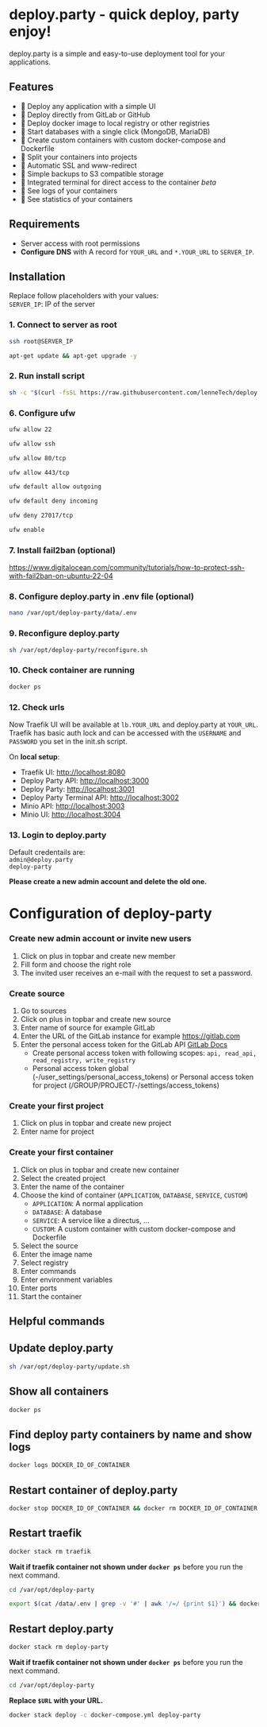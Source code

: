 # deploy.party - quick deploy, party enjoy!
deploy.party is a simple and easy-to-use deployment tool for your applications.

## Features
- 🎉 Deploy any application with a simple UI
- 🎉 Deploy directly from GitLab or GitHub
- 🎉 Deploy docker image to local registry or other registries
- 🎉 Start databases with a single click (MongoDB, MariaDB)
- 🎉 Create custom containers with custom docker-compose and Dockerfile
- 🎉 Split your containers into projects
- 🎉 Automatic SSL and www-redirect
- 🎉 Simple backups to S3 compatible storage
- 🎉 Integrated terminal for direct access to the container _beta_
- 🎉 See logs of your containers
- 🎉 See statistics of your containers

## Requirements
- Server access with root permissions
- **Configure DNS** with A record for `YOUR_URL` and `*.YOUR_URL` to `SERVER_IP`.

## Installation
Replace follow placeholders with your values:  
`SERVER_IP`: IP of the server  

### 1. Connect to server as root
```bash
ssh root@SERVER_IP
```
```bash
apt-get update && apt-get upgrade -y
```

### 2. Run install script
```bash
sh -c "$(curl -fsSL https://raw.githubusercontent.com/lenneTech/deploy.party/main/install.sh)"
```

### 6. Configure ufw
```bash
ufw allow 22
```  
```bash
ufw allow ssh
```  
```bash
ufw allow 80/tcp
```  
```bash
ufw allow 443/tcp
```  
```bash
ufw default allow outgoing
```  
```bash
ufw default deny incoming
```  
```bash
ufw deny 27017/tcp
```  
```bash
ufw enable
```

### 7. Install fail2ban (optional)
https://www.digitalocean.com/community/tutorials/how-to-protect-ssh-with-fail2ban-on-ubuntu-22-04

### 8. Configure deploy.party in .env file (optional)
```bash
nano /var/opt/deploy-party/data/.env
```

### 9. Reconfigure deploy.party
```bash
sh /var/opt/deploy-party/reconfigure.sh
```

### 10. Check container are running
```bash
docker ps
```

### 12. Check urls
Now Traefik UI will be available at `lb.YOUR_URL` and deploy.party at `YOUR_URL`.
Traefik has basic auth lock and can be accessed with the `USERNAME` and `PASSWORD` you set in the init.sh script.

On **local setup**:
- Traefik UI: [http://localhost:8080](http://localhost:8080)
- Deploy Party API: [http://localhost:3000](http://localhost:3000)
- Deploy Party: [http://localhost:3001](http://localhost:3001)
- Deploy Party Terminal API: [http://localhost:3002](http://localhost:3002)
- Minio API: [http://localhost:3003](http://localhost:3003)
- Minio UI: [http://localhost:3004](http://localhost:3004)

### 13. Login to deploy.party  
Default credentails are:  
`admin@deploy.party`  
`deploy-party`  

**Please create a new admin account and delete the old one.**

# Configuration of deploy-party

### Create new admin account or invite new users
1. Click on plus in topbar and create new member
2. Fill form and choose the right role
3. The invited user receives an e-mail with the request to set a password.

### Create source
1. Go to sources
2. Click on plus in topbar and create new source
3. Enter name of source for example GitLab
4. Enter the URL of the GitLab instance for example https://gitlab.com
5. Enter the personal access token for the GitLab API [GitLab Docs](https://docs.gitlab.com/ee/user/profile/personal_access_tokens.html)
    - Create personal access token with following scopes: `api, read_api, read_registry, write_registry`
    - Personal access token global (-/user_settings/personal_access_tokens) or Personal access token for project (/GROUP/PROJECT/-/settings/access_tokens)

### Create your first project
1. Click on plus in topbar and create new project
2. Enter name for project

### Create your first container
1. Click on plus in topbar and create new container
2. Select the created project
3. Enter the name of the container
4. Choose the kind of container (`APPLICATION`, `DATABASE`, `SERVICE`, `CUSTOM`)
    - `APPLICATION`: A normal application
    - `DATABASE`: A database
    - `SERVICE`: A service like a directus, ...
    - `CUSTOM`: A custom container with custom docker-compose and Dockerfile
5. Select the source
6. Enter the image name
7. Select registry
8. Enter commands
9. Enter environment variables
10. Enter ports
11. Start the container

## Helpful commands

## Update deploy.party
```bash
sh /var/opt/deploy-party/update.sh
```

## Show all containers
```bash
docker ps
```

## Find deploy party containers by name and show logs
```bash
docker logs DOCKER_ID_OF_CONTAINER
```

## Restart container of deploy.party
```bash
docker stop DOCKER_ID_OF_CONTAINER && docker rm DOCKER_ID_OF_CONTAINER
```

## Restart traefik
```bash
docker stack rm traefik
```

**Wait if traefik container not shown under `docker ps`** before you run the next command.

```bash
cd /var/opt/deploy-party
```
```bash
export $(cat /data/.env | grep -v '#' | awk '/=/ {print $1}') && docker stack deploy -c docker-compose.traefik.yml traefik
```

## Restart deploy.party
```bash
docker stack rm deploy-party
```

**Wait if traefik container not shown under `docker ps`** before you run the next command.

```bash
cd /var/opt/deploy-party
```
**Replace `$URL` with your URL.**

```bash
docker stack deploy -c docker-compose.yml deploy-party
```